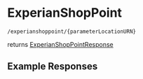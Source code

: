 # ExperianShopPoint

```
/experianshoppoint/{parameterLocationURN}
```
returns [ExperianShopPointResponse](ExperianShopPointResponse.md)
## Example Responses
